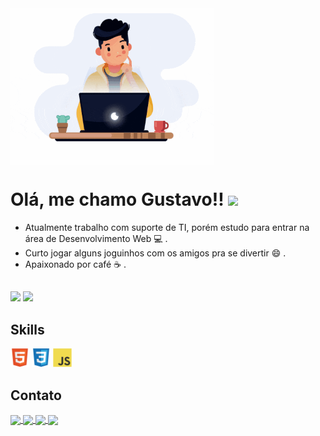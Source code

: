 <div>
  <img src="./img/developer.gif" align="center" height="250px">
</div>

  # Olá, me chamo **Gustavo**!! <img src="https://raw.githubusercontent.com/nixin72/nixin72/master/wave.gif" height="50px"/>


  - Atualmente trabalho com suporte de TI, porém estudo para entrar na área de Desenvolvimento Web :computer: .
  - Curto jogar alguns joguinhos com os amigos pra se divertir :smile: . 
  - Apaixonado por café :coffee: .

  ##
  <div>
    <img height="160em" src="https://github-readme-stats.vercel.app/api?username=gustavoalmei&show_icons=true&theme=vue-dark&locale=pt-br" />
    <img height="160em" src="https://github-readme-stats.vercel.app/api/top-langs/?username=gustavoalmei&layout=compact&show_icons=true&theme=vue-dark&locale=pt-br" />
  </div>


  ## Skills
  <div>
    <img height="30px" src="https://github.com/devicons/devicon/blob/master/icons/html5/html5-original.svg" />
    <img height="30px" src="https://github.com/devicons/devicon/blob/master/icons/css3/css3-original.svg" />
    <img height="30px" src="https://github.com/devicons/devicon/blob/master/icons/javascript/javascript-original.svg" />
  </div>

  ## Contato
  <div>
    <a href="mailto:gustavo.almei2@hotmail.com" target="_blank">
      <img align="center" height="30px" src="https://img.shields.io/badge/Microsoft_Outlook-0078D4?style=for-the-badge&logo=microsoft-outlook&logoColor=white" />
    </a>
    <a href="https://www.instagram.com/gustavoczz/" target="_blank">
      <img align="center" height="30px" src="https://img.shields.io/badge/Instagram-E4405F?style=for-the-badge&logo=instagram&logoColor=white" />
    </a>
    <a href="https://twitter.com/iamgustavouu" target="_blank">
      <img align="center" height="30px" src="https://img.shields.io/badge/Twitter-1DA1F2?style=for-the-badge&logo=twitter&logoColor=white" />
    </a>
    <a href="https://www.linkedin.com/in/gustavo-almeida-a9751a177/" target="_blank">
      <img align="center" height="30px" src="https://img.shields.io/badge/LinkedIn-0077B5?style=for-the-badge&logo=linkedin&logoColor=white" />
    </a>
  </div>
